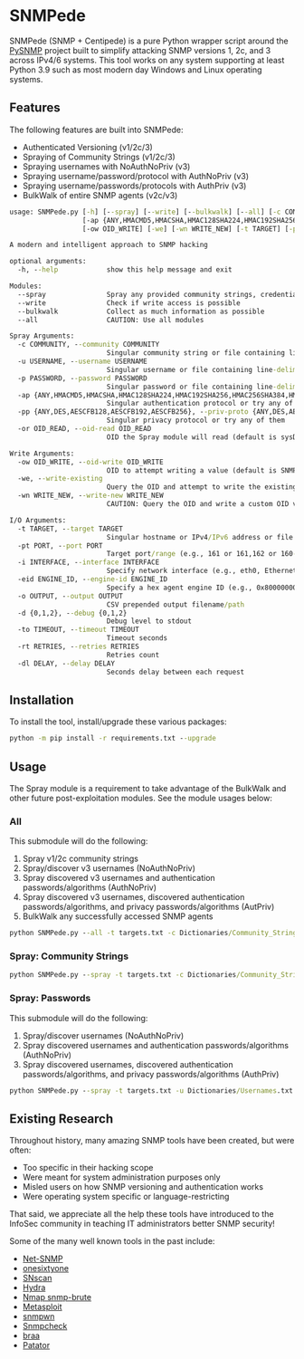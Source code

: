# SNMPede

SNMPede (SNMP + Centipede) is a pure Python wrapper script around the [PySNMP](https://www.pysnmp.com) project built to simplify attacking SNMP versions 1, 2c, and 3 across IPv4/6 systems. This tool works on any system supporting at least Python 3.9 such as most modern day Windows and Linux operating systems.

## Features

The following features are built into SNMPede:

- Authenticated Versioning (v1/2c/3)
- Spraying of Community Strings (v1/2c/3)
- Spraying usernames with NoAuthNoPriv (v3)
- Spraying username/password/protocol with AuthNoPriv (v3)
- Spraying username/passwords/protocols with AuthPriv (v3)
- BulkWalk of entire SNMP agents (v2c/v3)

```cmd
usage: SNMPede.py [-h] [--spray] [--write] [--bulkwalk] [--all] [-c COMMUNITY] [-u USERNAME] [-p PASSWORD]
                  [-ap {ANY,HMACMD5,HMACSHA,HMAC128SHA224,HMAC192SHA256,HMAC256SHA384,HMAC384SHA512}] [-pp {ANY,DES,AESCFB128,AESCFB192,AESCFB256}] [-or OID_READ]
                  [-ow OID_WRITE] [-we] [-wn WRITE_NEW] [-t TARGET] [-pt PORT] [-i INTERFACE] [-eid ENGINE_ID] [-o OUTPUT] [-d {0,1,2}] [-to TIMEOUT] [-rt RETRIES] [-dl DELAY]

A modern and intelligent approach to SNMP hacking

optional arguments:
  -h, --help            show this help message and exit

Modules:
  --spray               Spray any provided community strings, credentials (user/pass), and combos
  --write               Check if write access is possible
  --bulkwalk            Collect as much information as possible
  --all                 CAUTION: Use all modules

Spray Arguments:
  -c COMMUNITY, --community COMMUNITY
                        Singular community string or file containing line-delimited strings
  -u USERNAME, --username USERNAME
                        Singular username or file containing line-delimited usernames
  -p PASSWORD, --password PASSWORD
                        Singular password or file containing line-delimited passwords
  -ap {ANY,HMACMD5,HMACSHA,HMAC128SHA224,HMAC192SHA256,HMAC256SHA384,HMAC384SHA512}, --auth-proto {ANY,HMACMD5,HMACSHA,HMAC128SHA224,HMAC192SHA256,HMAC256SHA384,HMAC384SHA512}    
                        Singular authentication protocol or try any of them
  -pp {ANY,DES,AESCFB128,AESCFB192,AESCFB256}, --priv-proto {ANY,DES,AESCFB128,AESCFB192,AESCFB256}
                        Singular privacy protocol or try any of them
  -or OID_READ, --oid-read OID_READ
                        OID the Spray module will read (default is sysDescr.0)

Write Arguments:
  -ow OID_WRITE, --oid-write OID_WRITE
                        OID to attempt writing a value (default is SNMPv2-MIB::sysORDescr.1)
  -we, --write-existing
                        Query the OID and attempt to write the existing OID value again
  -wn WRITE_NEW, --write-new WRITE_NEW
                        CAUTION: Query the OID and write a custom OID value provided here

I/O Arguments:
  -t TARGET, --target TARGET
                        Singular hostname or IPv4/IPv6 address or file containing line-delimited targets
  -pt PORT, --port PORT
                        Target port/range (e.g., 161 or 161,162 or 160-165)
  -i INTERFACE, --interface INTERFACE
                        Specify network interface (e.g., eth0, Ethernet0)
  -eid ENGINE_ID, --engine-id ENGINE_ID
                        Specify a hex agent engine ID (e.g., 0x80000000011234567890abcdef)
  -o OUTPUT, --output OUTPUT
                        CSV prepended output filename/path
  -d {0,1,2}, --debug {0,1,2}
                        Debug level to stdout
  -to TIMEOUT, --timeout TIMEOUT
                        Timeout seconds
  -rt RETRIES, --retries RETRIES
                        Retries count
  -dl DELAY, --delay DELAY
                        Seconds delay between each request
```

## Installation

To install the tool, install/upgrade these various packages:

```cmd
python -m pip install -r requirements.txt --upgrade
```

## Usage

The Spray module is a requirement to take advantage of the BulkWalk and other future post-exploitation modules. See the module usages below:

### All

This submodule will do the following:

1. Spray v1/2c community strings
2. Spray/discover v3 usernames (NoAuthNoPriv)
3. Spray discovered v3 usernames and authentication passwords/algorithms (AuthNoPriv)
4. Spray discovered v3 usernames, discovered authentication passwords/algorithms, and privacy passwords/algorithms (AutPriv)
5. BulkWalk any successfully accessed SNMP agents

```cmd
python SNMPede.py --all -t targets.txt -c Dictionaries/Community_Strings.txt -u Dictionaries/Usernames.txt -p Dictionaries/Passwords.txt
```

### Spray: Community Strings

```cmd
python SNMPede.py --spray -t targets.txt -c Dictionaries/Community_Strings.txt
```

### Spray: Passwords

This submodule will do the following:

1. Spray/discover usernames (NoAuthNoPriv)
2. Spray discovered usernames and authentication passwords/algorithms (AuthNoPriv)
3. Spray discovered usernames, discovered authentication passwords/algorithms, and privacy passwords/algorithms (AuthPriv)

```cmd
python SNMPede.py --spray -t targets.txt -u Dictionaries/Usernames.txt -p Dictionaries/Passwords.txt
```

## Existing Research

Throughout history, many amazing SNMP tools have been created, but were often:

- Too specific in their hacking scope
- Were meant for system administration purposes only
- Misled users on how SNMP versioning and authentication works
- Were operating system specific or language-restricting

That said, we appreciate all the help these tools have introduced to the InfoSec community in teaching IT administrators better SNMP security!

Some of the many well known tools in the past include:

- [Net-SNMP](http://www.net-snmp.org/)
- [onesixtyone](https://github.com/trailofbits/onesixtyone)
- [SNscan](https://www.softpedia.com/get/Network-Tools/Network-IP-Scanner/SNScan.shtml)
- [Hydra](https://github.com/vanhauser-thc/thc-hydra)
- [Nmap snmp-brute](https://nmap.org/nsedoc/scripts/snmp-brute.html)
- [Metasploit](https://github.com/rapid7/metasploit-framework/blob/master/documentation/modules/auxiliary/scanner/snmp/snmp_login.md)
- [snmpwn](https://github.com/hatlord/snmpwn)
- [Snmpcheck](https://www.nothink.org/codes/snmpcheck/index.php)
- [braa](https://github.com/mteg/braa)
- [Patator](https://github.com/lanjelot/patator)
